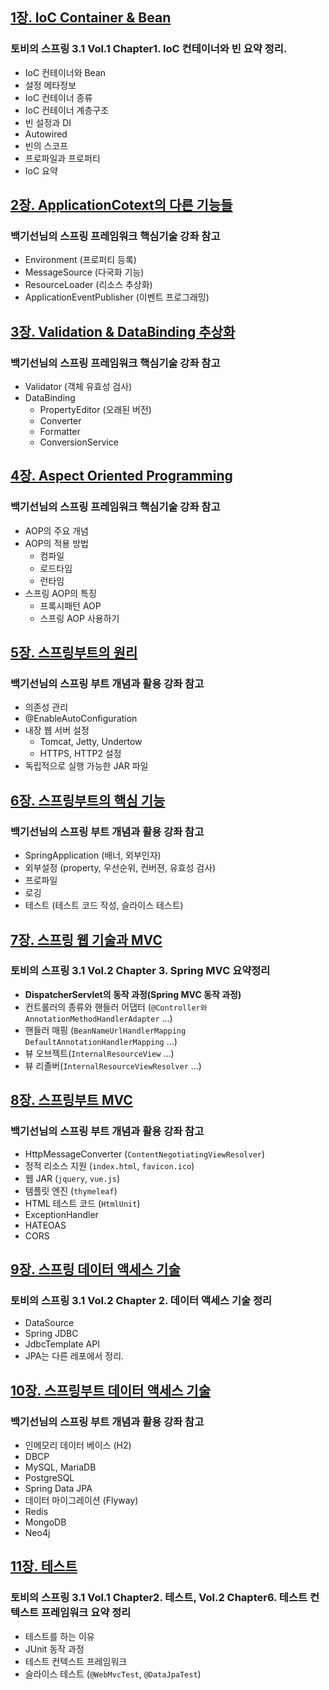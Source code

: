 ## [1장. IoC Container & Bean](./01_IoC-Container/README.md)

### 토비의 스프링 3.1 Vol.1 Chapter1. IoC 컨테이너와 빈 요약 정리.

- IoC 컨테이너와 Bean
- 설정 메타정보
- IoC 컨테이너 종류
- IoC 컨테이너 계층구조
- 빈 설정과 DI
- Autowired
- 빈의 스코프
- 프로파일과 프로퍼티
- IoC 요약

## [2장. ApplicationCotext의 다른 기능들](./02_ApplicationContextDetail/README.md)

### 백기선님의 스프링 프레임워크 핵심기술 강좌 참고

- Environment (프로퍼티 등록)
- MessageSource (다국화 기능)
- ResourceLoader (리소스 추상화)
- ApplicationEventPublisher (이벤트 프로그래밍)

## [3장. Validation &amp; DataBinding 추상화](./03_ValidationDataBinding/README.md)

### 백기선님의 스프링 프레임워크 핵심기술 강좌 참고

- Validator (객체 유효성 검사)
- DataBinding
  - PropertyEditor (오래된 버전)
  - Converter
  - Formatter
  - ConversionService

## [4장. Aspect Oriented Programming](./04_AOP/README.md)

### 백기선님의 스프링 프레임워크 핵심기술 강좌 참고

- AOP의 주요 개념
- AOP의 적용 방법
  - 컴파일
  - 로드타임
  - 런타임
- 스프링 AOP의 특징
  - 프록시패턴 AOP
  - 스프링 AOP 사용하기

## [5장. 스프링부트의 원리](./05_SpringBootPrinciple/README.md)

### 백기선님의 스프링 부트 개념과 활용 강좌 참고

- 의존성 관리
- @EnableAutoConfiguration
- 내장 웹 서버 설정
  - Tomcat, Jetty, Undertow
  - HTTPS, HTTP2 설정
- 독립적으로 실행 가능한 JAR 파일

## [6장. 스프링부트의 핵심 기능](./06_SpringBootCoreFeature/README.md)

### 백기선님의 스프링 부트 개념과 활용 강좌 참고

- SpringApplication (배너, 외부인자)
- 외부설정 (property, 우선순위, 컨버젼, 유효성 검사)
- 프로파일
- 로깅
- 테스트 (테스트 코드 작성, 슬라이스 테스트)

## [7장. 스프링 웹 기술과 MVC](./07_SpringMVC/README.md)

### 토비의 스프링 3.1 Vol.2 Chapter 3. Spring MVC 요약정리

- **DispatcherServlet의 동작 과정(Spring MVC 동작 과정)**
- 컨트롤러의 종류와 핸들러 어댑터 (`@Controller와 AnnotationMethodHandlerAdapter` ...)
- 핸들러 매핑 (`BeanNameUrlHandlerMapping` `DefaultAnnotationHandlerMapping` ...)
- 뷰 오브젝트(`InternalResourceView` ...)
- 뷰 리졸버(`InternalResourceViewResolver` ...)

## [8장. 스프링부트 MVC](./08_SpringBootMVC/README.md)

### 백기선님의 스프링 부트 개념과 활용 강좌 참고

- HttpMessageConverter (`ContentNegotiatingViewResolver`)
- 정적 리소스 지원 (`index.html`, `favicon.ico`)
- 웹 JAR (`jquery`, `vue.js`)
- 템플릿 엔진 (`thymeleaf`)
- HTML 테스트 코드 (`HtmlUnit`)
- ExceptionHandler
- HATEOAS
- CORS

## [9장. 스프링 데이터 액세스 기술](./09_SpringDataAccess/README.md)

### 토비의 스프링 3.1 Vol.2 Chapter 2. 데이터 액세스 기술 정리

- DataSource
- Spring JDBC
- JdbcTemplate API
- JPA는 다른 레포에서 정리.

## [10장. 스프링부트 데이터 액세스 기술](./10_SpringBootDataAccess/README.md)

### 백기선님의 스프링 부트 개념과 활용 강좌 참고

- 인메모리 데이터 베이스 (H2)
- DBCP
- MySQL, MariaDB
- PostgreSQL
- Spring Data JPA
- 데이터 마이그레이션 (Flyway)
- Redis
- MongoDB
- Neo4j

## [11장. 테스트](./11_Test/README.md)

### 토비의 스프링 3.1 Vol.1 Chapter2. 테스트, Vol.2 Chapter6. 테스트 컨텍스트 프레임워크 요약 정리

- 테스트를 하는 이유
- JUnit 동작 과정
- 테스트 컨텍스트 프레임워크
- 슬라이스 테스트 (`@WebMvcTest`, `@DataJpaTest`)
